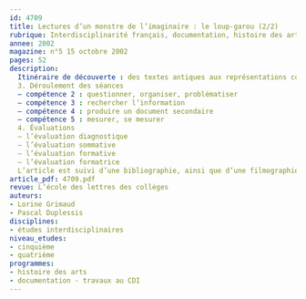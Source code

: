 ```yaml
---
id: 4709
title: Lectures d’un monstre de l’imaginaire : le loup-garou (2/2)
rubrique: Interdisciplinarité français, documentation, histoire des arts [5e]
annee: 2002
magazine: n°5 15 octobre 2002
pages: 52
description: 
  Itinéraire de découverte : des textes antiques aux représentations contemporaines, percer les mystères de la métamorphose et de l’adolescence
  3. Déroulement des séances
  – compétence 2 : questionner, organiser, problématiser
  – compétence 3 : rechercher l’information
  – compétence 4 : produire un document secondaire
  – compétence 5 : mesurer, se mesurer
  4. Évaluations
  – l’évaluation diagnostique
  – l’évaluation sommative
  – l’évaluation formative
  – l’évaluation formatrice
  L’article est suivi d’une bibliographie, ainsi que d’une filmographie.
article_pdf: 4709.pdf
revue: L’école des lettres des collèges
auteurs:
- Lorine Grimaud
- Pascal Duplessis
disciplines:
- études interdisciplinaires
niveau_etudes:
- cinquième
- quatrième
programmes:
- histoire des arts
- documentation - travaux au CDI
---
```

